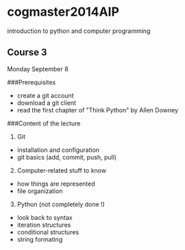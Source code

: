 cogmaster2014AIP
================

introduction to python and computer programming

Course 3
--------
Monday September 8

###Prerequisites
- create a git account
- download a git client
- read the first chapter of "Think Python" by Allen Downey

###Content of the lecture
1. Git
  - installation and configuration
  - git basics (add, commit, push, pull)
2. Computer-related stuff to know
  - how things are represented
  - file organization
3. Python (not completely done !)
  - look back to syntax
  - iteration structures
  - conditional structures
  - string formating
